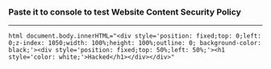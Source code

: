 ### Paste it to console to test Website Content Security Policy
------------------------------------------------------------------
` html
document.body.innerHTML="<div style='position: fixed;top: 0;left: 0;z-index: 1050;width: 100%;height: 100%;outline: 0; background-color: black;'><div style='position: fixed;top: 50%;left: 50%;'><h1 style='color: white;'>Hacked</h1></div></div>"
`
